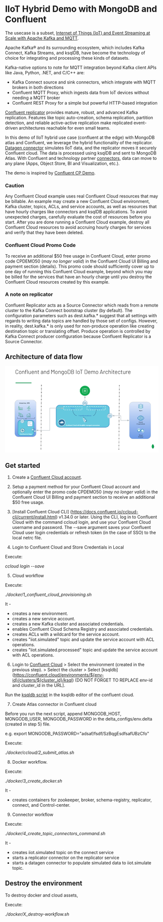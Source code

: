 # IIoT Hybrid Demo with MongoDB and Confluent

The usecase is a subset, [Internet of Things (IoT) and Event Streaming at Scale with Apache Kafka and MQTT](https://www.confluent.io/blog/iot-with-kafka-connect-mqtt-and-rest-proxy/).

Apache Kafka® and its surrounding ecosystem, which includes Kafka Connect, Kafka Streams, and ksqlDB, have become the technology of choice for integrating and processing these kinds of datasets.

Kafka-native options to note for MQTT integration beyond Kafka client APIs like Java, Python, .NET, and C/C++ are:

- Kafka Connect source and sink connectors, which integrate with MQTT brokers in both directions
- Confluent MQTT Proxy, which ingests data from IoT devices without needing a MQTT broker
- Confluent REST Proxy for a simple but powerful HTTP-based integration

[Confluent replicator](https://docs.confluent.io/platform/current/multi-dc-deployments/replicator/index.html) provides mature, robust, and advanced Kafka replication. Features like topic auto-creation, schema replication, partition detection, and reliable active-active replication make replicated event-driven architectures reachable for even small teams.

In this demo of IIoT hybrid use case (confluent at the edge) with MongoDB atlas and Confluent, we leverage the hybrid functionality of the replicator. [Datagen connector](https://www.confluent.io/hub/confluentinc/kafka-connect-datagen) simulates IIoT data, and the replicator moves it securely Confluent cloud. The data is processed using ksqlDB and sent to MongoDB Atlas. With Confluent and technology partner [connectors](https://www.confluent.io/hub/), data can move to any plane (Apps, Object Store, BI and Visualization, etc.).

The demo is inspired by [Confluent CP Demo](https://docs.confluent.io/platform/current/tutorials/cp-demo/docs/hybrid-cloud.html).

### Caution
Any Confluent Cloud example uses real Confluent Cloud resources that may be billable. An example may create a new Confluent Cloud environment, Kafka cluster, topics, ACLs, and service accounts, as well as resources that have hourly charges like connectors and ksqlDB applications. To avoid unexpected charges, carefully evaluate the cost of resources before you start. After you are done running a Confluent Cloud example, destroy all Confluent Cloud resources to avoid accruing hourly charges for services and verify that they have been deleted.

### Confluent Cloud Promo Code
To receive an additional $50 free usage in Confluent Cloud, enter promo code CPDEMO50 (*may no longer valid*) in the Confluent Cloud UI Billing and payment section (details). This promo code should sufficiently cover up to one day of running this Confluent Cloud example, beyond which you may be billed for the services that have an hourly charge until you destroy the Confluent Cloud resources created by this example.

### A note on replicator
Confluent Replicator acts as a Source Connector which reads from a remote cluster to the Kafka Connect bootstrap cluster (by default). The configuration parameters such as dest.kafka.* suggest that all settings with regards to writing data topics are handled by those set of configs. However, in reality, dest.kafka.* is only used for non-produce operation like creating destination topic or translating
offset. Produce operation is controlled by Kafka Connect producer configuration because Confluent Replicator is a Source Connector.

## Architecture of data flow
<img align="center" src="./assets/IIoT%20Hybrid%20Usecase.png?raw=true">

## Get started

1. Create a [Confluent Cloud account](https://confluent.cloud/signup).

2. Setup a payment method for your Confluent Cloud account and optionally enter the promo code CPDEMO50 (*may no longer valid*) in the Confluent Cloud UI Billing and payment section to receive an additional $50 free usage.

3. [Install Confluent Cloud CLI] (https://docs.confluent.io/ccloud-cli/current/install.html) v1.34.0 or later.
Using the CLI, log in to Confluent Cloud with the command ccloud login, and use your Confluent Cloud username and password. The --save argument saves your Confluent Cloud user login credentials or refresh token (in the case of SSO) to the local netrc file.

4. Login to Confluent Cloud and Store Credentials in Local 

Execute: 

*ccloud login --save*

5. Cloud workflow

Execute:

*./docker/1_confluent_cloud_provisioning.sh*

It - 
- creates a new environment.
- creates a new service account.
- creates a new Kafka cluster and associated credentials.
- enables Confluent Cloud Schema Registry and associated credentials.
- creates ACLs with a wildcard for the service account.
- creates "iiot.simulated" topic and update the service account with ACL operations.
- creates "iiot.simulated.processed" topic and update the service account with ACL operations.

6. Login to [Confluent Cloud](https://confluent.cloud/environments) > Select the environment (created in the previous step). > Select the cluster > Select [ksqldb] (https://confluent.cloud/environments/${env-id}/clusters/${cluster_id}/ksql) (DO NOT FORGET TO REPLACE env-id and cluster_id in the URL].

Run the [ksqldb script](https://github.com/AskMeiPaaS/iiot-hybrid-with-mongodb-confluent/blob/main/docker/5_ksql_query.ksql) in the ksqldb editor of the confluent cloud.

7. Create Atlas connector in Confluent cloud

Before you run the next script, append MONGODB_HOST, MONGODB_USER, MONGODB_PASSWORD in the delta_configs/env.delta (created in step 5) file.

e.g. export MONGODB_PASSWORD="adsaf/fsdf/SzBqgEsdfsafUBzCfo"

Execute:

*./docker/ccloud/2_submit_atlas.sh*

8. Docker workflow.

Execute:

*./docker/3_create_docker.sh*

It - 
- creates containers for zookeeper, broker, schema-registry, replicator, connect, and Control-center.

9. Connector workflow

Execute:

*./docker/4_create_topic_connectors_command.sh*

It -
- creates iiot.simulated topic on the connect service
- starts a replicator connector on the replicator service
- starts a datagen connector to populate simulated data to iiot.simulate topic.

## Destroy the environment
To destroy docker and cloud assets,

Execute:

*./docker/X_destroy-workflow.sh*
